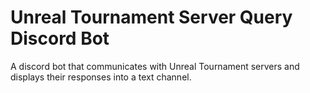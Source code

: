 # Unreal Tournament Server Query Discord Bot
 A discord bot that communicates with Unreal Tournament servers and displays their responses into a text channel.
